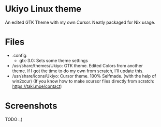 # Ukiyo Linux theme
An edited GTK Theme with my own Cursor. Neatly packaged for Nix usage.

# Files
* .config:
  * gtk-3.0: Sets some theme settings
* /usr/share/themes/Ukiyo: GTK theme. Edited Colors from another theme. If I got the time to do my own from scratch, I'll update this.
* /usr/share/icons/Ukiyo: Cursor theme. 100% Selfmade. (with the help of win2xcur) (If you know how to make xcursor files directly from scratch: https://taki.moe/contact)

# Screenshots

TODO :,)
